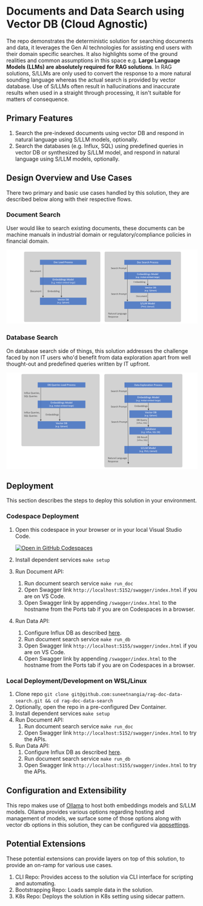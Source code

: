 # Documents and Data Search using Vector DB (Cloud Agnostic)

The repo demonstrates the deterministic solution for searching documents and data, it leverages the Gen AI technologies for assisting end users with their domain specific searches. It also highlights some of the ground realities and common assumptions in this space e.g. **Large Language Models (LLMs) are absolutely required for RAG solutions**. In RAG solutions, S/LLMs are only used to convert the response to a more natural sounding language whereas the actual search is provided by vector database. Use of S/LLMs often result in hallucinations and inaccurate results when used in a straight through processing, it isn't suitable for matters of consequence.

## Primary Features

1. Search the pre-indexed documents using vector DB and respond in natural language using S/LLM models, optionally.
2. Search the databases (e.g. Influx, SQL) using predefined queries in vector DB or synthesized by S/LLM model, and respond in natural language using S/LLM models, optionally.

## Design Overview and Use Cases

There two primary and basic use cases handled by this solution, they are described below along with their respective flows.

### Document Search

User would like to search existing documents, these documents can be machine manuals in industrial domain or regulatory/compliance policies in financial domain.

![Document Search Process](docs/images/rag-doc-process.png?raw=true "Document Search Process")

### Database Search

On database search side of things, this solution addresses the challenge faced by non IT users who'd benefit from data exploration apart from well thought-out and predefined queries written by IT upfront.

![Database Search Process](docs/images/rag-db-process.png?raw=true "Database Search Process")

## Deployment

This section describes the steps to deploy this solution in your environment.

### Codespace Deployment

1. Open this codespace in your browser or in your local Visual Studio Code.

    [![Open in GitHub Codespaces](https://github.com/codespaces/badge.svg)](https://codespaces.new/suneetnangia/rag-doc-data-search/)

2. Install dependent services ```make setup```
3. Run Document API:
   1. Run document search service ```make run_doc```
   2. Open Swagger link ```http://localhost:5152/swagger/index.html``` if you are on VS Code.
   3. Open Swagger link by appending ```/swagger/index.html``` to the hostname from the Ports tab if you are on Codespaces in a browser.
4. Run Data API:
   1. Configure Influx DB as described [here](docs/dev-loop.md#influx-db).
   2. Run document search service ```make run_db```
   3. Open Swagger link ```http://localhost:5155/swagger/index.html``` if you are on VS Code.
   4. Open Swagger link by appending ```/swagger/index.html``` to the hostname from the Ports tab if you are on Codespaces in a browser.

### Local Deployment/Development on WSL/Linux

1. Clone repo ```git clone git@github.com:suneetnangia/rag-doc-data-search.git && cd rag-doc-data-search```
2. Optionally, open the repo in a pre-configured Dev Container.
3. Install dependent services ```make setup```
4. Run Document API:
   1. Run document search service ```make run_doc```
   2. Open Swagger link ```http://localhost:5152/swagger/index.html``` to try the APIs.
5. Run Data API:
   1. Configure Influx DB as described [here](docs/dev-loop.md#influx-db).
   2. Run document search service ```make run_db```
   3. Open Swagger link ```http://localhost:5155/swagger/index.html``` to try the APIs.

## Configuration and Extensibility

This repo makes use of [Ollama](https://github.com/ollama/ollama) to host both embeddings models and S/LLM models. Ollama provides various options regarding hosting and management of models, we surface some of those options along with vector db options in this solution, they can be configured via [appsettings](src/Doc.Api/appsettings.Development.json).

## Potential Extensions

These potential extensions can provide layers on top of this solution, to provide an on-ramp for various use cases.

1. CLI Repo: Provides access to the solution via CLI interface for scripting and automating.
2. Bootstrapping Repo: Loads sample data in the solution.
3. K8s Repo: Deploys the solution in K8s setting using sidecar pattern.
